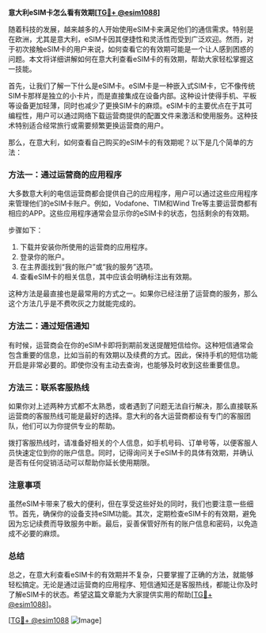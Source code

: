 **意大利eSIM卡怎么看有效期[[TG💪+ @esim1088](https://t.me/s/esim1088)]**

随着科技的发展，越来越多的人开始使用eSIM卡来满足他们的通信需求。特别是在欧洲，尤其是意大利，eSIM卡因其便捷性和灵活性而受到广泛欢迎。然而，对于初次接触eSIM卡的用户来说，如何查看它的有效期可能是一个让人感到困惑的问题。本文将详细讲解如何在意大利查看eSIM卡的有效期，帮助大家轻松掌握这一技能。

首先，让我们了解一下什么是eSIM卡。eSIM卡是一种嵌入式SIM卡，它不像传统SIM卡那样是独立的小卡片，而是直接集成在设备内部。这种设计使得手机、平板等设备更加轻薄，同时也减少了更换SIM卡的麻烦。eSIM卡的主要优点在于其可编程性，用户可以通过网络下载运营商提供的配置文件来激活和使用服务。这种技术特别适合经常旅行或需要频繁更换运营商的用户。

那么，在意大利，如何查看自己购买的eSIM卡的有效期呢？以下是几个简单的方法：

### 方法一：通过运营商的应用程序

大多数意大利的电信运营商都会提供自己的应用程序，用户可以通过这些应用程序来管理他们的eSIM卡账户。例如，Vodafone、TIM和Wind Tre等主要运营商都有相应的APP。这些应用程序通常会显示你的eSIM卡的状态，包括剩余的有效期。

步骤如下：
1. 下载并安装你所使用的运营商的应用程序。
2. 登录你的账户。
3. 在主界面找到“我的账户”或“我的服务”选项。
4. 查看eSIM卡的相关信息，其中应该会明确标注出有效期。

这种方法是最直接也是最常用的方式之一。如果你已经注册了运营商的服务，那么这个方法几乎是不费吹灰之力就能完成的。

### 方法二：通过短信通知

有时候，运营商会在你的eSIM卡即将到期前发送提醒短信给你。这种短信通常会包含重要的信息，比如当前的有效期以及续费的方式。因此，保持手机的短信功能开启是非常必要的。即使你没有主动去查询，也能够及时收到这些重要信息。

### 方法三：联系客服热线

如果你对上述两种方式都不太熟悉，或者遇到了问题无法自行解决，那么直接联系运营商的客服热线可能是最好的选择。意大利的各大运营商都设有专门的客服团队，他们可以为你提供专业的帮助。

拨打客服热线时，请准备好相关的个人信息，如手机号码、订单号等，以便客服人员快速定位到你的账户信息。同时，记得询问关于eSIM卡的具体有效期，并确认是否有任何促销活动可以帮助你延长使用期限。

### 注意事项

虽然eSIM卡带来了极大的便利，但在享受这些好处的同时，我们也要注意一些细节。首先，确保你的设备支持eSIM功能。其次，定期检查eSIM卡的有效期，避免因为忘记续费而导致服务中断。最后，妥善保管好所有的账户信息和密码，以免造成不必要的麻烦。

### 总结

总之，在意大利查看eSIM卡的有效期并不复杂，只要掌握了正确的方法，就能够轻松搞定。无论是通过运营商的应用程序、短信通知还是客服热线，都能让你及时了解eSIM卡的状态。希望这篇文章能为大家提供实用的帮助[[TG💪+ @esim1088](https://t.me/s/esim1088)]。

[[TG💪+ @esim1088](https://t.me/s/esim1088) ![Image](https://i.postimg.cc/4NQfJmqS/Snipaste-2025-05-13-00-14-12.png)]